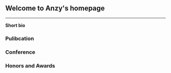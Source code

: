 ## Welcome to Anzy's homepage

---

**Short bio**


### Pulibcation

### Conference

### Honors and Awards

